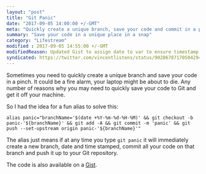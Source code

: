 ```yaml
---
layout: "post"
title: "Git Panic"
date: "2017-09-05 14:00:00 +/-GMT"
meta: "Quickly create a unique branch, save your code and commit in a panic situation"
summary: "Save your code in a unique place in a snap"
category: "Lifestream"
modified : 2017-09-05 14:55:00 +/-GMT
modifiedReason: Updated Gist to assign date to var to ensure timestamp is consistent.
syndicated: https://twitter.com/vincentlistens/status/902867871705042945
---
```


Sometimes you need to quickly create a unique branch and save your code in a pinch. It could be a fire alarm, your laptop might be about to die. Any number of reasons why you may need to quickly save your code to Git and get it off your machine.

So I had the idea for a fun alias to solve this:

```
alias panic="branchName='$(date +%Y-%m-%d-%H-%M)' && git checkout -b panic-'${branchName}' && git add -A && git commit -m 'panic' && git push --set-upstream origin panic-'${branchName}'"
```

The alias just means if at any time you type ```git panic``` it will immediately create a new branch, date and time stamped, commit all your code on that branch and push it up to your Git repository.

The code is also available on a [Gist](https://gist.github.com/vipickering/f2e275cd7ceeb047eb66b9e52d5b0034).

